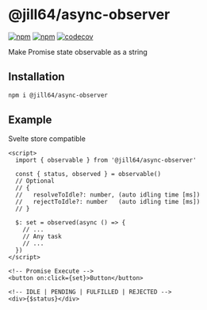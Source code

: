 # @jill64/async-observer

[![npm](https://img.shields.io/npm/v/%40jill64%2Fasync-observer)](https://npmjs.com/package/@jill64/async-observer)
[![npm](https://img.shields.io/npm/l/%40jill64%2Fasync-observer)](https://npmjs.com/package/@jill64/async-observer)
[![codecov](https://codecov.io/github/jill64/async-observer/graph/badge.svg?token=YKG2OJ1SXP)](https://codecov.io/github/jill64/async-observer)

Make Promise state observable as a string

## Installation

```sh
npm i @jill64/async-observer
```

## Example

Svelte store compatible

```svelte
<script>
  import { observable } from '@jill64/async-observer'

  const { status, observed } = observable()
  // Optional
  // {
  //   resolveToIdle?: number, (auto idling time [ms])
  //   rejectToIdle?: number   (auto idling time [ms])
  // }

  $: set = observed(async () => {
    // ...
    // Any task
    // ...
  })
</script>

<!-- Promise Execute -->
<button on:click={set}>Button</button>

<!-- IDLE | PENDING | FULFILLED | REJECTED -->
<div>{$status}</div>
```
